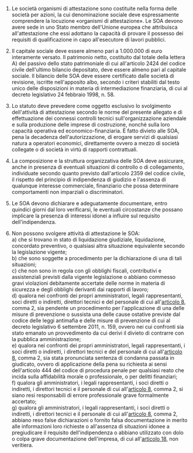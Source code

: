 1. Le società organismi di attestazione sono costituite nella forma delle società per azioni, la cui denominazione sociale deve espressamente comprendere la locuzione «organismi di attestazione». Le SOA devono avere sede in uno Stato membro dell'Unione europea che attribuisca all'attestazione che essi adottano la capacità di provare il possesso dei requisiti di qualificazione in capo all'esecutore di lavori pubblici.

2. Il capitale sociale deve essere almeno pari a 1.000.000 di euro interamente versato. Il patrimonio netto, costituito dal totale della lettera A) del passivo dello stato patrimoniale di cui all'articolo 2424 del codice civile dell'ultimo bilancio depositato, deve essere almeno pari al capitale sociale. Il bilancio delle SOA deve essere certificato dalle società di revisione, iscritte nell'apposito albo, secondo i criteri stabiliti dal testo unico delle disposizioni in materia di intermediazione finanziaria, di cui al decreto legislativo 24 febbraio 1998, n. 58.

3. Lo statuto deve prevedere come oggetto esclusivo lo svolgimento dell'attività di attestazione secondo le norme del presente allegato e di effettuazione dei connessi controlli tecnici sull'organizzazione aziendale e sulla produzione delle imprese di costruzione, nonché sulla loro capacità operativa ed economico-finanziaria. È fatto divieto alle SOA, pena la decadenza dell'autorizzazione, di erogare servizi di qualsiasi natura a operatori economici, direttamente ovvero a mezzo di società collegate o di società in virtù di rapporti contrattuali.

4. La composizione e la struttura organizzativa delle SOA deve assicurare, anche in presenza di eventuali situazioni di controllo o di collegamento, individuate secondo quanto previsto dall'articolo 2359 del codice civile, il rispetto del principio di indipendenza di giudizio e l'assenza di qualunque interesse commerciale, finanziario che possa determinare comportamenti non imparziali o discriminatori.

5. Le SOA devono dichiarare e adeguatamente documentare, entro quindici giorni dal loro verificarsi, le eventuali circostanze che possano implicare la presenza di interessi idonei a influire sul requisito dell'indipendenza.

6. Non possono svolgere attività di attestazione le SOA:<br>a) che si trovano in stato di liquidazione giudiziale, liquidazione, concordato preventivo, o qualsiasi altra situazione equivalente secondo la legislazione vigente;<br>b) che sono soggette a procedimento per la dichiarazione di una di tali situazioni;<br>c) che non sono in regola con gli obblighi fiscali, contributivi e assistenziali previsti dalla vigente legislazione o abbiano commesso gravi violazioni debitamente accertate delle norme in materia di sicurezza e degli obblighi derivanti dai rapporti di lavoro;<br>d) qualora nei confronti dei propri amministratori, legali rappresentanti, soci diretti o indiretti, direttori tecnici e del personale di cui all'[articolo 8](/allegato-2.12-articolo-8/1), comma 2, sia pendente un procedimento per l'applicazione di una delle misure di prevenzione o sussista una delle cause ostative previste dal codice delle leggi antimafia e delle misure di prevenzione di cui al decreto legislativo 6 settembre 2011, n. 159, ovvero nei cui confronti sia stato emanato un provvedimento da cui derivi il divieto di contrarre con la pubblica amministrazione;<br>e) qualora nei confronti dei propri amministratori, legali rappresentanti, i soci diretti o indiretti, i direttori tecnici e del personale di cui all'[articolo 8](/allegato-2.12-articolo-8/1), comma 2, sia stata pronunciata sentenza di condanna passata in giudicato, ovvero di applicazione della pena su richiesta ai sensi dell'articolo 444 del codice di procedura penale per qualsiasi reato che incida sulla affidabilità morale o professionale, o per delitti finanziari;<br>f) qualora gli amministratori, i legali rappresentanti, i soci diretti o indiretti, i direttori tecnici e il personale di cui all'[articolo 8](/allegato-2.12-articolo-8/1), comma 2, si siano resi responsabili di errore professionale grave formalmente accertato;<br>g) qualora gli amministratori, i legali rappresentanti, i soci diretti o indiretti, i direttori tecnici e il personale di cui all'[articolo 8](/allegato-2.12-articolo-8/1), comma 2, abbiano reso false dichiarazioni o fornito falsa documentazione in merito alle informazioni loro richieste o all'assenza di situazioni idonee a pregiudicare il requisito dell'indipendenza o abbiano utilizzato con dolo o colpa grave documentazione dell'impresa, di cui all'[articolo 18](/allegato-2.12-articolo-18/1), non veritiera.